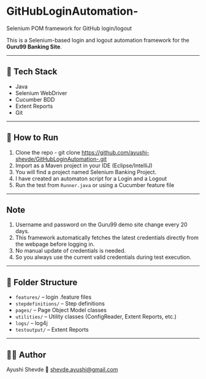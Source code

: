 # GitHubLoginAutomation-

Selenium POM framework for GitHub login/logout

This is a Selenium-based login and logout automation framework for the **Guru99 Banking Site**.

---

## 🔧 Tech Stack

- Java
- Selenium WebDriver
- Cucumber BDD
- Extent Reports
- Git

---

## 🚀 How to Run

1. Clone the repo - git clone https://github.com/ayushi-shevde/GitHubLoginAutomation-.git
2. Import as a Maven project in your IDE (Eclipse/IntelliJ)
3. You will find a project named Selenium Banking Project.
4. I have created an automaton script for a Login and a Logout
5. Run the test from `Runner.java` or using a Cucumber feature file

---

## Note
1. Username and password on the Guru99 demo site change every 20 days.
2. This framework automatically fetches the latest credentials directly from the webpage before logging in.
3. No manual update of credentials is needed.
4. So you always use the current valid credentials during test execution.

___

## 📁 Folder Structure

- `features/` – login .feature files
- `stepdefinitions/` – Step definitions
- `pages/` – Page Object Model classes
- `utilities/` – Utility classes (ConfigReader, Extent Reports, etc.)
- `logs/` – log4j
- `testoutput/` – Extent Reports
  
---

## 👩‍💻 Author

Ayushi Shevde
📧 shevde.ayushi@gmail.com
